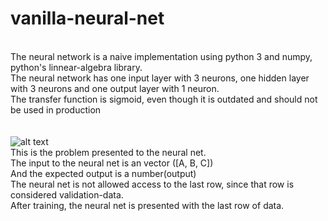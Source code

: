 # vanilla-neural-net
<br>The neural network is a naive implementation using python 3 and numpy, python's linnear-algebra library.
<br>The neural network has one input layer with 3 neurons, one hidden layer with 3 neurons and one output layer with 1 neuron.
<br>The transfer function is sigmoid, even though it is outdated and should not be used in production
<br>
<br>
<br>
![alt text](https://i.stack.imgur.com/apqpw.png)
<br>This is the problem presented to the neural net.
<br>The input to the neural net is an vector ([A, B, C])<br>
And the expected output is a number(output)<br>
The neural net is not allowed access to the
last row, since that row is considered validation-data.
<br>After training, the neural net is presented with the last row of data.
<br>

